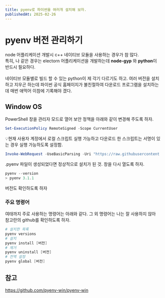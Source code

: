 ```yaml
---
title: pyenv로 파이썬을 여러개 설치해 보자.
publishedAt: 2025-02-26
---
```


# pyenv 버전 관리하기

node 어플리케이션 개발시 c++ 네이티브 모듈을 사용하는 경우가 참 많다. <br>
특히, 나 같은 경우는 electorn 어플리케이션을 개발하는데 **node-gyp** 와 **python**이 반드시 필요하다. <br>
<br>
네이티브 모듈별로 빌드 할 수 있는 python이 제 각기 다르기도 하고. 여러 버전을 설치하고 지우곤 하는데 파이썬 공식 홈페이지가 불친절하여 다운로드 프로그램을 설치하는데 매번 애먹어 이참에 기록해야 겠다. <br>

## Window OS

PowerShell 창을 관리자 모드로 열어 보안 정책을 아래와 같이 변경해 주도록 하자.

```powershell
Set-ExecutionPolicy RemoteSigned -Scope CurrentUser
```

💡현재 사용자 계정에서 로컬 스크립트 실행 가능하고 다운로드 한 스크립트는 서명이 있는 경우 실행 가능하도록 설정함.

```powershell
Invoke-WebRequest -UseBasicParsing -Uri "https://raw.githubusercontent.com/pyenv-win/pyenv-win/master/pyenv-win/install-pyenv-win.ps1" -OutFile "./install-pyenv-win.ps1"; &"./install-pyenv-win.ps1"
```

.pyenv 파일이 생성되었다면 정상적으로 설치가 된 것. 창을 다시 열도록 하자.

```powershell
pyenv --version
> pyenv 3.1.1
```

버전도 확인하도록 하자

### 주요 명령어

여태까지 주로 사용하는 명령어는 아래와 같다. 그 외 명령어는 나는 잘 사용하지 않아 참고란의 github를 확인하도록 하자.

```powershell
# 설치한 목록
pyenv versions
# 설치
pyenv install [버전]
# 제거
pyenv uninstall [버전]
# 전역 설정
pyenv global [버전]
```

## 참고

https://github.com/pyenv-win/pyenv-win
